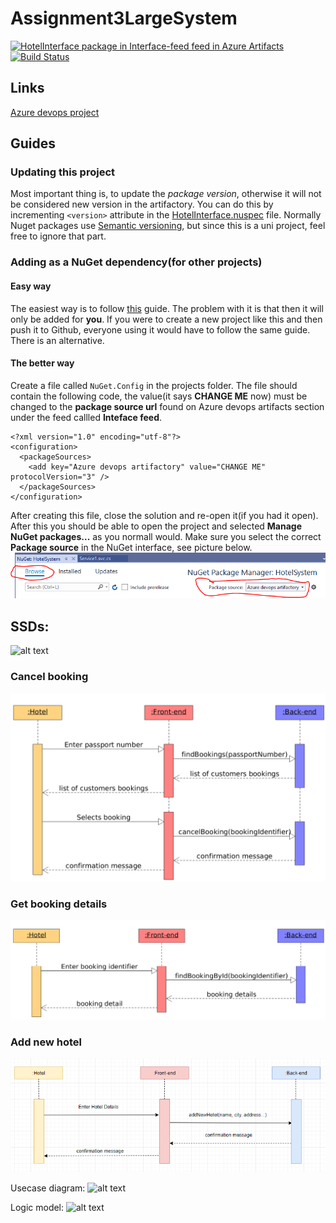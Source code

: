 # Assignment3LargeSystem
[![HotelInterface package in Interface-feed feed in Azure Artifacts](https://feeds.dev.azure.com/cph-gm/_apis/public/Packaging/Feeds/00f28315-07cd-4904-bb81-bcbe1fda6296/Packages/3fc18ddb-6b4c-415e-a6ad-a362e360e07f/Badge)](https://dev.azure.com/cph-gm/HotelSystem/_packaging?_a=package&feed=00f28315-07cd-4904-bb81-bcbe1fda6296&package=3fc18ddb-6b4c-415e-a6ad-a362e360e07f&preferRelease=true) [![Build Status](https://dev.azure.com/cph-gm/HotelSystem/_apis/build/status/large-systems.interface?branchName=master)](https://dev.azure.com/cph-gm/HotelSystem/_build/latest?definitionId=4&branchName=master)

## Links

  [Azure devops project](https://dev.azure.com/cph-gm/HotelSystem)

## Guides

### Updating this project

Most important thing is, to update the _package version_, otherwise it will not be considered new version in the artifactory. You can do this by incrementing `<version>` attribute in the [HotelInterface.nuspec](HotelInterface.nuspec) file. Normally Nuget packages use [Semantic versioning](https://semver.org/), but since this is a uni project, feel free to ignore that part.

### Adding as a NuGet dependency(for other projects)

#### Easy way

The easiest way is to follow [this](https://docs.microsoft.com/en-us/azure/devops/artifacts/nuget/consume?view=azure-devops) guide. The problem with it is that then it will only be added for **you**. If you were to create a new project like this and then push it to Github, everyone using it would have to follow the same guide. There is an alternative.

#### The better way

Create a file called `NuGet.Config` in the projects folder. The file should contain  the following code, the value(it says **CHANGE ME** now) must be changed to the **package source url** found on Azure devops artifacts section under the feed callled **Inteface feed**.
```
<?xml version="1.0" encoding="utf-8"?>
<configuration>
  <packageSources>
    <add key="Azure devops artifactory" value="CHANGE ME" protocolVersion="3" />
  </packageSources>
</configuration>
```

After creating this file, close the solution and re-open it(if you had it open). After this you should be able to open the project and selected **Manage NuGet packages...** as you normall would. Make sure you select the correct **Package source** in the NuGet interface, see picture below.
![example of a custom package source for NuGet](docs/nuget_custom_source_example.PNG)

## SSDs:
![alt text][logo]

[logo]: https://github.com/large-systems/Assignment3LargeSystem/blob/master/SSD_MakeBooking.jpg "SDDs we have created based on our use cases"

### Cancel booking
![ssd cancel booking](ssd_cancel_booking.png)

### Get booking details
![ssd get booking details](ssd_get_booking_details.png)

### Add new hotel
![ssd add new hotel](ssd_add_hotel.png)


Usecase diagram:
![alt text](https://github.com/large-systems/interface/blob/master/use_case_diagram.jpg "Diagram on our use cases")


Logic model:
![alt text](https://github.com/large-systems/interface/blob/master/LogicModel.jpg "Logic model on our hotel system")
